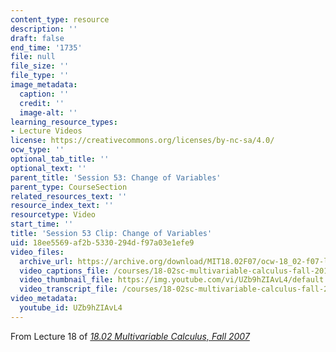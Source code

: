 ```yaml
---
content_type: resource
description: ''
draft: false
end_time: '1735'
file: null
file_size: ''
file_type: ''
image_metadata:
  caption: ''
  credit: ''
  image-alt: ''
learning_resource_types:
- Lecture Videos
license: https://creativecommons.org/licenses/by-nc-sa/4.0/
ocw_type: ''
optional_tab_title: ''
optional_text: ''
parent_title: 'Session 53: Change of Variables'
parent_type: CourseSection
related_resources_text: ''
resource_index_text: ''
resourcetype: Video
start_time: ''
title: 'Session 53 Clip: Change of Variables'
uid: 18ee5569-af2b-5330-294d-f97a03e1efe9
video_files:
  archive_url: https://archive.org/download/MIT18.02F07/ocw-18_02-f07-lec18_300k.mp4
  video_captions_file: /courses/18-02sc-multivariable-calculus-fall-2010/UZb9hZIAvL4_captions.vtt
  video_thumbnail_file: https://img.youtube.com/vi/UZb9hZIAvL4/default.jpg
  video_transcript_file: /courses/18-02sc-multivariable-calculus-fall-2010/UZb9hZIAvL4_transcript.pdf
video_metadata:
  youtube_id: UZb9hZIAvL4
---
```

From Lecture 18 of [_18.02 Multivariable Calculus, Fall 2007_](/courses/18-02-multivariable-calculus-fall-2007/video_galleries/video-lectures)